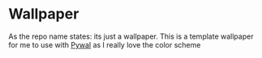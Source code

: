 # Wallpaper
As the repo name states: its just a wallpaper.
This is a template wallpaper for me to use with [Pywal](https://github.com/dylanaraps/pywal) as I really love the color scheme
